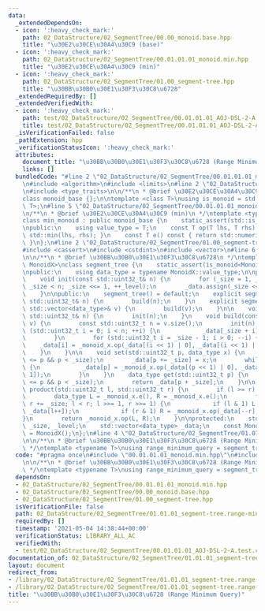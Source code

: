 ```yaml
---
data:
  _extendedDependsOn:
  - icon: ':heavy_check_mark:'
    path: 02_DataStructure/02_SegmentTree/00.00_monoid.base.hpp
    title: "\u30E2\u30CE\u30A4\u30C9 (base)"
  - icon: ':heavy_check_mark:'
    path: 02_DataStructure/02_SegmentTree/00.01.01.01_monoid.min.hpp
    title: "\u30E2\u30CE\u30A4\u30C9 (min)"
  - icon: ':heavy_check_mark:'
    path: 02_DataStructure/02_SegmentTree/01.00_segment-tree.hpp
    title: "\u30BB\u30B0\u30E1\u30F3\u30C8\u6728"
  _extendedRequiredBy: []
  _extendedVerifiedWith:
  - icon: ':heavy_check_mark:'
    path: test/02_DataStructure/02_SegmentTree/00.01.01.01_AOJ-DSL-2-A.test.cpp
    title: test/02_DataStructure/02_SegmentTree/00.01.01.01_AOJ-DSL-2-A.test.cpp
  _isVerificationFailed: false
  _pathExtension: hpp
  _verificationStatusIcon: ':heavy_check_mark:'
  attributes:
    document_title: "\u30BB\u30B0\u30E1\u30F3\u30C8\u6728 (Range Minimum Query)"
    links: []
  bundledCode: "#line 2 \"02_DataStructure/02_SegmentTree/00.01.01.01_monoid.min.hpp\"\
    \n#include <algorithm>\n#include <limits>\n#line 2 \"02_DataStructure/02_SegmentTree/00.00_monoid.base.hpp\"\
    \n#include <type_traits>\n\n/**\n * @brief \u30E2\u30CE\u30A4\u30C9 (base)\n */\n\
    class monoid_base {};\n\ntemplate <class T>\nusing is_monoid = std::is_base_of<monoid_base,\
    \ T>;\n#line 5 \"02_DataStructure/02_SegmentTree/00.01.01.01_monoid.min.hpp\"\n\
    \n/**\n * @brief \u30E2\u30CE\u30A4\u30C9 (min)\n */\ntemplate <typename T>\n\
    class min_monoid : public monoid_base {\n    static_assert(std::is_arithmetic<T>::value);\n\
    \npublic:\n    using value_type = T;\n    const T op(T lhs, T rhs) const { return\
    \ std::min(lhs, rhs); }\n    const T e() const { return std::numeric_limits<T>::max();\
    \ }\n};\n#line 2 \"02_DataStructure/02_SegmentTree/01.00_segment-tree.hpp\"\n\
    #include <cassert>\n#include <cstdint>\n#include <vector>\n#line 6 \"02_DataStructure/02_SegmentTree/01.00_segment-tree.hpp\"\
    \n\n/**\n * @brief \u30BB\u30B0\u30E1\u30F3\u30C8\u6728\n */\ntemplate <class\
    \ MonoidX>\nclass segment_tree {\n    static_assert(is_monoid<MonoidX>::value);\n\
    \npublic:\n    using data_type = typename MonoidX::value_type;\n\nprotected:\n\
    \    void init(const std::uint32_t& n) {\n        for (_size = 1, _level = 0;\
    \ _size < n; _size <<= 1, ++_level);\n        _data.assign(_size << 1, _monoid_x.e());\n\
    \    }\n\npublic:\n    segment_tree() = default;\n    explicit segment_tree(const\
    \ std::uint32_t& n) {\n        build(n);\n    }\n    explicit segment_tree(const\
    \ std::vector<data_type>& v) {\n        build(v);\n    }\n\n    void build(const\
    \ std::uint32_t& n) {\n        init(n);\n    }\n    void build(const std::vector<data_type>&\
    \ v) {\n        const std::uint32_t n = v.size();\n        init(n);\n        for\
    \ (std::uint32_t i = 0; i < n; ++i) {\n            _data[_size + i] = v[i];\n\
    \        }\n        for (std::uint32_t i = _size - 1; i > 0; --i) {\n        \
    \    _data[i] = _monoid_x.op(_data[(i << 1) | 0], _data[(i << 1) | 1]);\n    \
    \    }\n    }\n\n    void set(std::uint32_t p, data_type x) {\n        assert(0\
    \ <= p && p < _size);\n        _data[p += _size] = x;\n        while (p >>= 1)\
    \ {\n            _data[p] = _monoid_x.op(_data[(p << 1) | 0], _data[(p << 1) |\
    \ 1]);\n        }\n    }\n    data_type get(std::uint32_t p) {\n        assert(0\
    \ <= p && p < _size);\n        return _data[p + _size];\n    }\n\n    data_type\
    \ product(std::uint32_t l, std::uint32_t r) {\n        if (l >= r) return _monoid_x.e();\n\
    \        data_type L = _monoid_x.e(), R = _monoid_x.e();\n        for (l += _size,\
    \ r += _size; l < r; l >>= 1, r >>= 1) {\n            if (l & 1) L = _monoid_x.op(L,\
    \ _data[l++]);\n            if (r & 1) R = _monoid_x.op(_data[--r], R);\n\t\t\
    }\n        return _monoid_x.op(L, R);\n    }\n\nprotected:\n    std::uint32_t\
    \ _size, _level;\n    std::vector<data_type> _data;\n    const MonoidX _monoid_x\
    \ = MonoidX();\n};\n#line 4 \"02_DataStructure/02_SegmentTree/01.01.01_segment-tree.range-mininum-query.hpp\"\
    \n\n/**\n * @brief \u30BB\u30B0\u30E1\u30F3\u30C8\u6728 (Range Minimum Query)\n\
    \ */\ntemplate <typename T>\nusing range_minimum_query = segment_tree<min_monoid<T>>;\n"
  code: "#pragma once\n#include \"00.01.01.01_monoid.min.hpp\"\n#include \"01.00_segment-tree.hpp\"\
    \n\n/**\n * @brief \u30BB\u30B0\u30E1\u30F3\u30C8\u6728 (Range Minimum Query)\n\
    \ */\ntemplate <typename T>\nusing range_minimum_query = segment_tree<min_monoid<T>>;"
  dependsOn:
  - 02_DataStructure/02_SegmentTree/00.01.01.01_monoid.min.hpp
  - 02_DataStructure/02_SegmentTree/00.00_monoid.base.hpp
  - 02_DataStructure/02_SegmentTree/01.00_segment-tree.hpp
  isVerificationFile: false
  path: 02_DataStructure/02_SegmentTree/01.01.01_segment-tree.range-mininum-query.hpp
  requiredBy: []
  timestamp: '2021-05-04 14:38:44+00:00'
  verificationStatus: LIBRARY_ALL_AC
  verifiedWith:
  - test/02_DataStructure/02_SegmentTree/00.01.01.01_AOJ-DSL-2-A.test.cpp
documentation_of: 02_DataStructure/02_SegmentTree/01.01.01_segment-tree.range-mininum-query.hpp
layout: document
redirect_from:
- /library/02_DataStructure/02_SegmentTree/01.01.01_segment-tree.range-mininum-query.hpp
- /library/02_DataStructure/02_SegmentTree/01.01.01_segment-tree.range-mininum-query.hpp.html
title: "\u30BB\u30B0\u30E1\u30F3\u30C8\u6728 (Range Minimum Query)"
---
```


